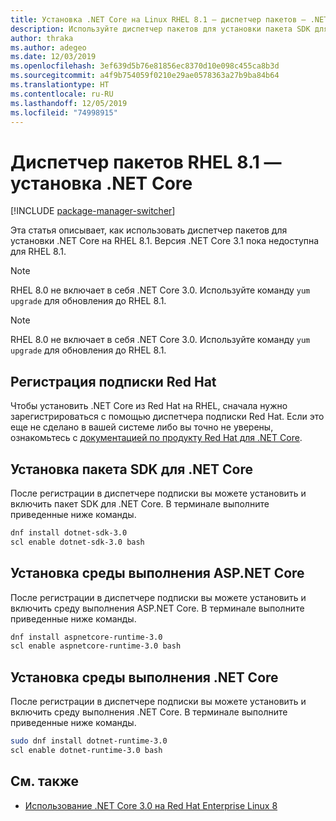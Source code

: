 ```yaml
---
title: Установка .NET Core на Linux RHEL 8.1 — диспетчер пакетов — .NET Core
description: Используйте диспетчер пакетов для установки пакета SDK для .NET Core и среды выполнения на RHEL 8.1.
author: thraka
ms.author: adegeo
ms.date: 12/03/2019
ms.openlocfilehash: 3ef639d5b76e81856ec8370d10e098c455ca8b3d
ms.sourcegitcommit: a4f9b754059f0210e29ae0578363a27b9ba84b64
ms.translationtype: HT
ms.contentlocale: ru-RU
ms.lasthandoff: 12/05/2019
ms.locfileid: "74998915"
---
```

# <a name="rhel-81-package-manager---install-net-core"></a>Диспетчер пакетов RHEL 8.1 — установка .NET Core

[!INCLUDE [package-manager-switcher](includes/package-manager-switcher.md)]

Эта статья описывает, как использовать диспетчер пакетов для установки .NET Core на RHEL 8.1. Версия .NET Core 3.1 пока недоступна для RHEL 8.1.

> [!NOTE]
> RHEL 8.0 не включает в себя .NET Core 3.0. Используйте команду `yum upgrade` для обновления до RHEL 8.1.

> [!NOTE]
> RHEL 8.0 не включает в себя .NET Core 3.0. Используйте команду `yum upgrade` для обновления до RHEL 8.1.

## <a name="register-your-red-hat-subscription"></a>Регистрация подписки Red Hat

Чтобы установить .NET Core из Red Hat на RHEL, сначала нужно зарегистрироваться с помощью диспетчера подписки Red Hat. Если это еще не сделано в вашей системе либо вы точно не уверены, ознакомьтесь с [документацией по продукту Red Hat для .NET Core](https://access.redhat.com/documentation/net_core/).

## <a name="install-the-net-core-sdk"></a>Установка пакета SDK для .NET Core

После регистрации в диспетчере подписки вы можете установить и включить пакет SDK для .NET Core. В терминале выполните приведенные ниже команды.

```bash
dnf install dotnet-sdk-3.0
scl enable dotnet-sdk-3.0 bash
```

## <a name="install-the-aspnet-core-runtime"></a>Установка среды выполнения ASP.NET Core

После регистрации в диспетчере подписки вы можете установить и включить среду выполнения ASP.NET Core. В терминале выполните приведенные ниже команды.

<!-- TODO: is this the correct value? Taken from the webpage but it doesn't have aspnet in the name -->
```bash
dnf install aspnetcore-runtime-3.0
scl enable aspnetcore-runtime-3.0 bash
```

## <a name="install-the-net-core-runtime"></a>Установка среды выполнения .NET Core

После регистрации в диспетчере подписки вы можете установить и включить среду выполнения .NET Core. В терминале выполните приведенные ниже команды.

```bash
sudo dnf install dotnet-runtime-3.0
scl enable dotnet-runtime-3.0 bash
```

## <a name="see-also"></a>См. также

- [Использование .NET Core 3.0 на Red Hat Enterprise Linux 8](https://access.redhat.com/documentation/en-us/net_core/3.0/html/getting_started_guide_for_rhel_8/gs_install_dotnet)
